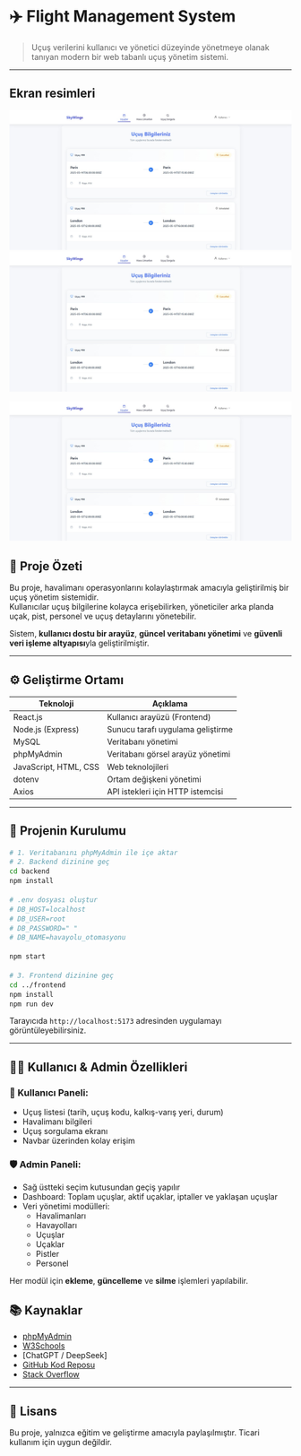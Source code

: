 # ✈️ Flight Management System

> Uçuş verilerini kullanıcı ve yönetici düzeyinde yönetmeye olanak tanıyan modern bir web tabanlı uçuş yönetim sistemi.

---

## Ekran resimleri
![Image alt](https://github.com/YEKTA34/arabajsonn/blob/9e8a2822ff57bcd2486166b9feafb39a92cb6dc5/build/WhatsApp%20Image%202025-05-17%20at%2001.24.17.jpeg)
![Image alt](https://github.com/YEKTA34/arabajsonn/blob/9e8a2822ff57bcd2486166b9feafb39a92cb6dc5/build/WhatsApp%20Image%202025-05-17%20at%2001.24.17.jpeg)

![Image alt](https://github.com/YEKTA34/arabajsonn/blob/9e8a2822ff57bcd2486166b9feafb39a92cb6dc5/build/WhatsApp%20Image%202025-05-17%20at%2001.24.17.jpeg)


## 📝 Proje Özeti

Bu proje, havalimanı operasyonlarını kolaylaştırmak amacıyla geliştirilmiş bir uçuş yönetim sistemidir.  
Kullanıcılar uçuş bilgilerine kolayca erişebilirken, yöneticiler arka planda uçak, pist, personel ve uçuş detaylarını yönetebilir.

Sistem, **kullanıcı dostu bir arayüz**, **güncel veritabanı yönetimi** ve **güvenli veri işleme altyapısı**yla geliştirilmiştir.

---

## ⚙️ Geliştirme Ortamı

| Teknoloji | Açıklama |
|----------|----------|
| React.js | Kullanıcı arayüzü (Frontend) |
| Node.js (Express) | Sunucu tarafı uygulama geliştirme |
| MySQL | Veritabanı yönetimi |
| phpMyAdmin | Veritabanı görsel arayüz yönetimi |
| JavaScript, HTML, CSS | Web teknolojileri |
| dotenv | Ortam değişkeni yönetimi |
| Axios | API istekleri için HTTP istemcisi |

---

## 🚀 Projenin Kurulumu

```bash
# 1. Veritabanını phpMyAdmin ile içe aktar
# 2. Backend dizinine geç
cd backend
npm install

# .env dosyası oluştur
# DB_HOST=localhost
# DB_USER=root
# DB_PASSWORD=" "
# DB_NAME=havayolu_otomasyonu

npm start

# 3. Frontend dizinine geç
cd ../frontend
npm install
npm run dev
```

Tarayıcıda `http://localhost:5173` adresinden uygulamayı görüntüleyebilirsiniz.

---

## 🧑‍💻 Kullanıcı & Admin Özellikleri

### 👤 Kullanıcı Paneli:
- Uçuş listesi (tarih, uçuş kodu, kalkış-varış yeri, durum)
- Havalimanı bilgileri
- Uçuş sorgulama ekranı
- Navbar üzerinden kolay erişim

### 🛡️ Admin Paneli:
- Sağ üstteki seçim kutusundan geçiş yapılır
- Dashboard: Toplam uçuşlar, aktif uçaklar, iptaller ve yaklaşan uçuşlar
- Veri yönetimi modülleri:
  - Havalimanları
  - Havayolları
  - Uçuşlar
  - Uçaklar
  - Pistler
  - Personel

Her modül için **ekleme**, **güncelleme** ve **silme** işlemleri yapılabilir.



## 📚 Kaynaklar

- [phpMyAdmin](https://www.phpmyadmin.net/)  
- [W3Schools](https://www.w3schools.com/)  
- [ChatGPT / DeepSeek]  
- [GitHub Kod Reposu](https://github.com/)  
- [Stack Overflow](https://stackoverflow.com/)

---

## 📄 Lisans

Bu proje, yalnızca eğitim ve geliştirme amacıyla paylaşılmıştır. Ticari kullanım için uygun değildir.
